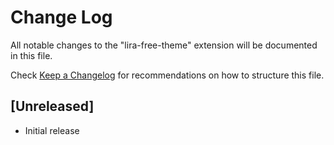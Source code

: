 # Change Log

All notable changes to the "lira-free-theme" extension will be documented in this file.

Check [Keep a Changelog](http://keepachangelog.com/) for recommendations on how to structure this file.

## [Unreleased]

- Initial release